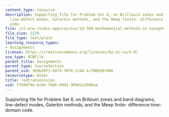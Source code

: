 ```yaml
---
content_type: resource
description: Supporting file for Problem Set 6, on Brillouin zones and band diagrams,
  line-defect modes, Galerkin methods, and the Meep finite- difference time-domain
  code.
file: /ol-ocw-studio-app/courses/18-369-mathematical-methods-in-nanophotonics-spring-2008/ff6ddf9e6cbb7b6b8941369d1a3606ea_rodtransmission.ctl
file_size: 2229
file_type: text/plain
learning_resource_types:
- Assignments
license: https://creativecommons.org/licenses/by-nc-sa/4.0/
ocw_type: OCWFile
parent_title: Assignments
parent_type: CourseSection
parent_uid: 389bd9f1-68f4-f8f0-1244-1c7869507606
resourcetype: Other
title: rodtransmission
uid: ff6ddf9e-6cbb-7b6b-8941-369d1a3606ea
---
```

Supporting file for Problem Set 6, on Brillouin zones and band diagrams, line-defect modes, Galerkin methods, and the Meep finite- difference time-domain code.